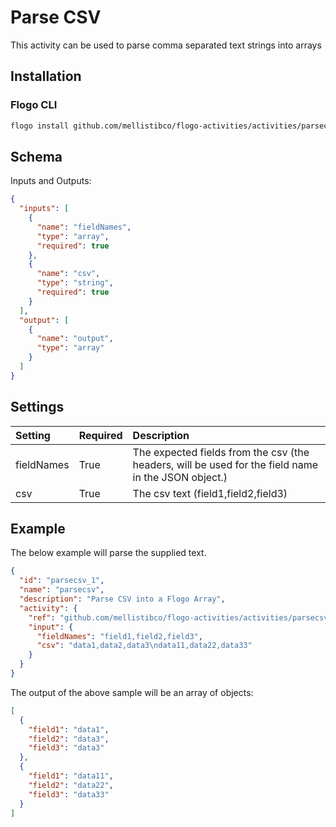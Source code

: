 # Parse CSV
This activity can be used to parse comma separated text strings into arrays

## Installation
### Flogo CLI
```bash
flogo install github.com/mellistibco/flogo-activities/activities/parsecsv
```

## Schema
Inputs and Outputs:

```json
{
  "inputs": [
    {
      "name": "fieldNames",
      "type": "array",
      "required": true
    },
    {
      "name": "csv",
      "type": "string",
      "required": true
    }
  ],
  "output": [
    {
      "name": "output",
      "type": "array"
    }
  ]
}
```
## Settings
| Setting        | Required | Description |
|:---------------|:---------|:------------|
| fieldNames     | True     | The expected fields from the csv (the headers, will be used for the field name in the JSON object.) |         
| csv            | True     | The csv text (field1,field2,field3)

## Example
The below example will parse the supplied text.

```json
{
  "id": "parsecsv_1",
  "name": "parsecsv",
  "description": "Parse CSV into a Flogo Array",
  "activity": {
    "ref": "github.com/mellistibco/flogo-activities/activities/parsecsv",
    "input": {
      "fieldNames": "field1,field2,field3",
      "csv": "data1,data2,data3\ndata11,data22,data33"
    }
  }
}
```

The output of the above sample will be an array of objects:

```json
[
  {
    "field1": "data1",
    "field2": "data3",
    "field3": "data3"
  },
  {
    "field1": "data11",
    "field2": "data22",
    "field3": "data33"
  }
]
```